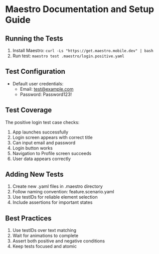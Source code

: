 # Maestro Documentation and Setup Guide

## Running the Tests
1. Install Maestro: `curl -Ls "https://get.maestro.mobile.dev" | bash`
2. Run test: `maestro test .maestro/login.positive.yaml`

## Test Configuration
- Default user credentials:
  - Email: test@example.com
  - Password: Password123!

## Test Coverage
The positive login test case checks:
1. App launches successfully
2. Login screen appears with correct title
3. Can input email and password
4. Login button works
5. Navigation to Profile screen succeeds
6. User data appears correctly

## Adding New Tests
1. Create new .yaml files in .maestro directory
2. Follow naming convention: feature.scenario.yaml
3. Use testIDs for reliable element selection
4. Include assertions for important states

## Best Practices
1. Use testIDs over text matching
2. Wait for animations to complete
3. Assert both positive and negative conditions
4. Keep tests focused and atomic
